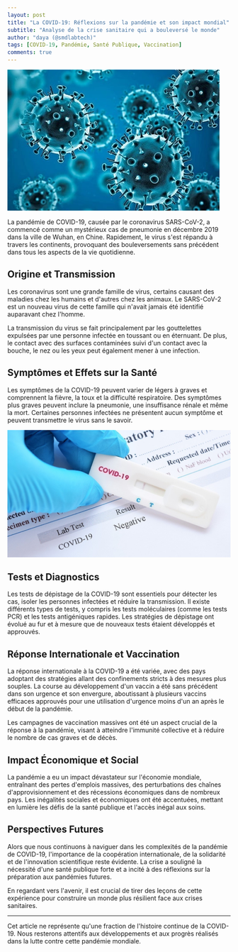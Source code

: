 ```yaml
---
layout: post
title: "La COVID-19: Réflexions sur la pandémie et son impact mondial"
subtitle: "Analyse de la crise sanitaire qui a bouleversé le monde"
author: "daya (@smdlabtech)"
tags: [COVID-19, Pandémie, Santé Publique, Vaccination]
comments: true
---
```


![Virus COVID-19](/assets/img/coronavirus.jpg)

La pandémie de COVID-19, causée par le coronavirus SARS-CoV-2, a commencé comme un mystérieux cas de pneumonie en décembre 2019 dans la ville de Wuhan, en Chine. Rapidement, le virus s'est répandu à travers les continents, provoquant des bouleversements sans précédent dans tous les aspects de la vie quotidienne.

## Origine et Transmission

Les coronavirus sont une grande famille de virus, certains causant des maladies chez les humains et d'autres chez les animaux. Le SARS-CoV-2 est un nouveau virus de cette famille qui n'avait jamais été identifié auparavant chez l'homme.

La transmission du virus se fait principalement par les gouttelettes expulsées par une personne infectée en toussant ou en éternuant. De plus, le contact avec des surfaces contaminées suivi d'un contact avec la bouche, le nez ou les yeux peut également mener à une infection.

## Symptômes et Effets sur la Santé

Les symptômes de la COVID-19 peuvent varier de légers à graves et comprennent la fièvre, la toux et la difficulté respiratoire. Des symptômes plus graves peuvent inclure la pneumonie, une insuffisance rénale et même la mort. Certaines personnes infectées ne présentent aucun symptôme et peuvent transmettre le virus sans le savoir.

![Test Rapide COVID-19](/assets/img/test-rapide-covid.jpg)

## Tests et Diagnostics

Les tests de dépistage de la COVID-19 sont essentiels pour détecter les cas, isoler les personnes infectées et réduire la transmission. Il existe différents types de tests, y compris les tests moléculaires (comme les tests PCR) et les tests antigéniques rapides. Les stratégies de dépistage ont évolué au fur et à mesure que de nouveaux tests étaient développés et approuvés.

## Réponse Internationale et Vaccination

La réponse internationale à la COVID-19 a été variée, avec des pays adoptant des stratégies allant des confinements stricts à des mesures plus souples. La course au développement d'un vaccin a été sans précédent dans son urgence et son envergure, aboutissant à plusieurs vaccins efficaces approuvés pour une utilisation d'urgence moins d'un an après le début de la pandémie.

Les campagnes de vaccination massives ont été un aspect crucial de la réponse à la pandémie, visant à atteindre l'immunité collective et à réduire le nombre de cas graves et de décès.

## Impact Économique et Social

La pandémie a eu un impact dévastateur sur l'économie mondiale, entraînant des pertes d'emplois massives, des perturbations des chaînes d'approvisionnement et des récessions économiques dans de nombreux pays. Les inégalités sociales et économiques ont été accentuées, mettant en lumière les défis de la santé publique et l'accès inégal aux soins.

## Perspectives Futures

Alors que nous continuons à naviguer dans les complexités de la pandémie de COVID-19, l'importance de la coopération internationale, de la solidarité et de l'innovation scientifique reste évidente. La crise a souligné la nécessité d'une santé publique forte et a incité à des réflexions sur la préparation aux pandémies futures.

En regardant vers l'avenir, il est crucial de tirer des leçons de cette expérience pour construire un monde plus résilient face aux crises sanitaires.

---

Cet article ne représente qu'une fraction de l'histoire continue de la COVID-19. Nous resterons attentifs aux développements et aux progrès réalisés dans la lutte contre cette pandémie mondiale.

